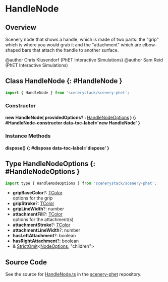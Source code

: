 # HandleNode

## Overview

Scenery node that shows a handle, which is made of two parts: the "grip" which is where you would grab it and the
"attachment" which are elbow-shaped bars that attach the handle to another surface.

@author Chris Klusendorf (PhET Interactive Simulations)
@author Sam Reid (PhET Interactive Simulations)

## Class HandleNode {: #HandleNode }


```js
import { HandleNode } from 'scenerystack/scenery-phet';
```
### Constructor

#### new HandleNode( providedOptions? : <span style="font-weight: 400;">[HandleNodeOptions](../scenery-phet/HandleNode.md#HandleNodeOptions)</span> ) {: #HandleNode-constructor data-toc-label='new HandleNode' }

### Instance Methods

#### dispose() {: #dispose data-toc-label='dispose' }



## Type HandleNodeOptions {: #HandleNodeOptions }


```js
import type { HandleNodeOptions } from 'scenerystack/scenery-phet';
```


- **gripBaseColor**?: [TColor](../scenery/TColor.md)
<br>  options for the grip
- **gripStroke**?: [TColor](../scenery/TColor.md)
- **gripLineWidth**?: <span style="color: hsla(calc(var(--md-hue) + 180deg),80%,40%,1);">number</span>
- **attachmentFill**?: [TColor](../scenery/TColor.md)
<br>  options for the attachment(s)
- **attachmentStroke**?: [TColor](../scenery/TColor.md)
- **attachmentLineWidth**?: <span style="color: hsla(calc(var(--md-hue) + 180deg),80%,40%,1);">number</span>
- **hasLeftAttachment**?: <span style="color: hsla(calc(var(--md-hue) + 180deg),80%,40%,1);">boolean</span>
- **hasRightAttachment**?: <span style="color: hsla(calc(var(--md-hue) + 180deg),80%,40%,1);">boolean</span>
- &amp; [StrictOmit](../phet-core/StrictOmit.md)&lt;[NodeOptions](../scenery/Node.md#NodeOptions), "children"&gt;




## Source Code

See the source for [HandleNode.ts](https://github.com/phetsims/scenery-phet/blob/main/js/HandleNode.ts) in the [scenery-phet](https://github.com/phetsims/scenery-phet) repository.
